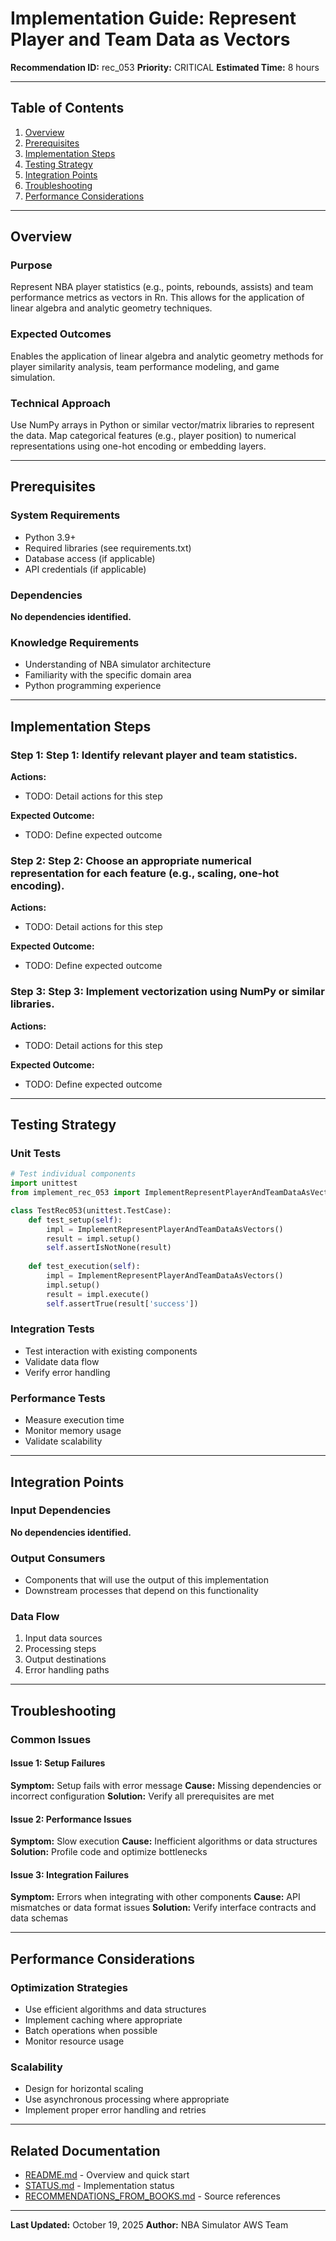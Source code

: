 # Implementation Guide: Represent Player and Team Data as Vectors

**Recommendation ID:** rec_053
**Priority:** CRITICAL
**Estimated Time:** 8 hours

---

## Table of Contents

1. [Overview](#overview)
2. [Prerequisites](#prerequisites)
3. [Implementation Steps](#implementation-steps)
4. [Testing Strategy](#testing-strategy)
5. [Integration Points](#integration-points)
6. [Troubleshooting](#troubleshooting)
7. [Performance Considerations](#performance-considerations)

---

## Overview

### Purpose

Represent NBA player statistics (e.g., points, rebounds, assists) and team performance metrics as vectors in Rn. This allows for the application of linear algebra and analytic geometry techniques.

### Expected Outcomes

Enables the application of linear algebra and analytic geometry methods for player similarity analysis, team performance modeling, and game simulation.

### Technical Approach

Use NumPy arrays in Python or similar vector/matrix libraries to represent the data. Map categorical features (e.g., player position) to numerical representations using one-hot encoding or embedding layers.

---

## Prerequisites

### System Requirements

- Python 3.9+
- Required libraries (see requirements.txt)
- Database access (if applicable)
- API credentials (if applicable)

### Dependencies

**No dependencies identified.**

### Knowledge Requirements

- Understanding of NBA simulator architecture
- Familiarity with the specific domain area
- Python programming experience

---

## Implementation Steps

### Step 1: Step 1: Identify relevant player and team statistics.

**Actions:**
- TODO: Detail actions for this step

**Expected Outcome:**
- TODO: Define expected outcome

### Step 2: Step 2: Choose an appropriate numerical representation for each feature (e.g., scaling, one-hot encoding).

**Actions:**
- TODO: Detail actions for this step

**Expected Outcome:**
- TODO: Define expected outcome

### Step 3: Step 3: Implement vectorization using NumPy or similar libraries.

**Actions:**
- TODO: Detail actions for this step

**Expected Outcome:**
- TODO: Define expected outcome



---

## Testing Strategy

### Unit Tests

```python
# Test individual components
import unittest
from implement_rec_053 import ImplementRepresentPlayerAndTeamDataAsVectors

class TestRec053(unittest.TestCase):
    def test_setup(self):
        impl = ImplementRepresentPlayerAndTeamDataAsVectors()
        result = impl.setup()
        self.assertIsNotNone(result)
    
    def test_execution(self):
        impl = ImplementRepresentPlayerAndTeamDataAsVectors()
        impl.setup()
        result = impl.execute()
        self.assertTrue(result['success'])
```

### Integration Tests

- Test interaction with existing components
- Validate data flow
- Verify error handling

### Performance Tests

- Measure execution time
- Monitor memory usage
- Validate scalability

---

## Integration Points

### Input Dependencies

**No dependencies identified.**

### Output Consumers

- Components that will use the output of this implementation
- Downstream processes that depend on this functionality

### Data Flow

1. Input data sources
2. Processing steps
3. Output destinations
4. Error handling paths

---

## Troubleshooting

### Common Issues

#### Issue 1: Setup Failures

**Symptom:** Setup fails with error message
**Cause:** Missing dependencies or incorrect configuration
**Solution:** Verify all prerequisites are met

#### Issue 2: Performance Issues

**Symptom:** Slow execution
**Cause:** Inefficient algorithms or data structures
**Solution:** Profile code and optimize bottlenecks

#### Issue 3: Integration Failures

**Symptom:** Errors when integrating with other components
**Cause:** API mismatches or data format issues
**Solution:** Verify interface contracts and data schemas

---

## Performance Considerations

### Optimization Strategies

- Use efficient algorithms and data structures
- Implement caching where appropriate
- Batch operations when possible
- Monitor resource usage

### Scalability

- Design for horizontal scaling
- Use asynchronous processing where appropriate
- Implement proper error handling and retries

---

## Related Documentation

- [README.md](README.md) - Overview and quick start
- [STATUS.md](STATUS.md) - Implementation status
- [RECOMMENDATIONS_FROM_BOOKS.md](RECOMMENDATIONS_FROM_BOOKS.md) - Source references

---

**Last Updated:** October 19, 2025
**Author:** NBA Simulator AWS Team
